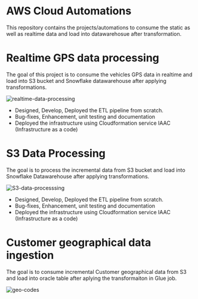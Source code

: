 # AWS Cloud Automations
This repository contains the projects/automations to consume the static as well as realtime data and load into datawarehosue after transformation.

# Realtime GPS data processing
The goal of this project is to consume the vehicles GPS data in realtime and load into S3 bucket and Snowflake datawarehouse after applying transformations.

![realtime-data-processing](https://github.com/negi153/aws_cloud_projects/assets/27079205/b4ef9380-b09e-4755-8474-8de6b5a9ad83)

- Designed, Develop, Deployed the ETL pipeline from scratch.
- Bug-fixes, Enhancement, unit testing and documentation
- Deployed the infrastructure using Cloudformation service IAAC (Infrastructure as a code)

# S3 Data Processing
The goal is to process the incremental data from S3 bucket and load into Snowflake Datawarehouse after applying transformations.

![S3-data-processsing](https://github.com/negi153/aws_cloud_projects/assets/27079205/dbfaab55-3d74-415a-8694-ff5463a107b0)

- Designed, Develop, Deployed the ETL pipeline from scratch.
- Bug-fixes, Enhancement, unit testing and documentation
- Deployed the infrastructure using Cloudformation service IAAC (Infrastructure as a code)

# Customer geographical data ingestion
The goal is to consume incremental Customer geographical data from S3 and load into oracle table after aplying the transformaiton in Glue job.

![geo-codes](https://github.com/negi153/aws_cloud_projects/assets/27079205/ac2c842b-8f01-4bc6-857a-75e5b6df7365)
